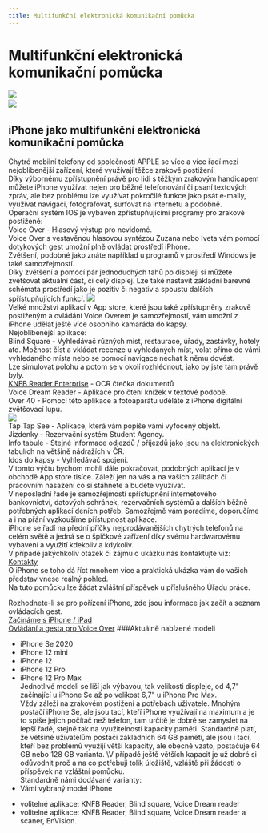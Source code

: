```yaml
---
title: Multifunkční elektronická komunikační pomůcka
---
```

# Multifunkční elektronická komunikační pomůcka

[![](/soubory/iPhone%206.JPG)](/soubory/iPhone%206.JPG)    
[![](/soubory/printscreen%20iPhone%206.PNG)](/soubory/printscreen%20iPhone%206.PNG)    

## iPhone jako multifunkční elektronická komunikační pomůcka
  
Chytré mobilní telefony od společnosti APPLE se více a více řadí mezi nejoblíbenější zařízení, které využívají těžce zrakově postižení.  
Díky výbornému zpřístupnění právě pro lidi s těžkým zrakovým handicapem můžete iPhone využívat nejen pro běžné telefonování či psaní textových zpráv, ale bez problému lze využívat pokročilé funkce jako psát e-maily, využívat navigaci, fotografovat, surfovat na internetu a podobně.  
Operační systém IOS je vybaven zpřístupňujícími programy pro zrakově postižené:  
Voice Over - Hlasový výstup pro nevidomé.  
Voice Over s vestavěnou hlasovou syntézou Zuzana nebo Iveta vám pomocí dotykových gest umožní plně ovládat prostředí iPhone.  
Zvětšení, podobné jako znáte například u programů v prostředí Windows je také samozřejmostí.  
Díky zvětšení a pomocí pár jednoduchých tahů po displeji si můžete zvětšovat aktuální část, či celý displej. Lze také nastavit základní barevné schémata prostředí jako je pozitiv či negativ a spoustu dalších spřístupňujících funkcí. 
[![](/soubory/iPhone%206%20Plus.JPG)](/soubory/iPhone%206%20Plus.JPG)  
Velké množství aplikací v App store, které jsou také zpřístupněny zrakově postiženým a ovládání Voice Overem je samozřejmostí, vám umožní z iPhone udělat ještě více osobního kamaráda do kapsy.  
Nejoblíbenější aplikace:  
Blind Square - Vyhledávač různých míst, restaurace, úřady, zastávky, hotely atd. Možnost číst a vkládat recenze u vyhledaných míst, volat přímo do vámi vyhledaného místa nebo se pomocí navigace nechat k němu dovést.  
Lze simulovat polohu a potom se v okolí rozhlédnout, jako by jste tam právě byly.  
[KNFB Reader Enterprise](/clanky/knfb-reader-enterprise/) \- OCR čtečka dokumentů  
Voice Dream Reader - Aplikace pro čtení knížek v textové podobě.  
Over 40 - Pomocí této aplikace a fotoaparátu uděláte z iPhone digitální zvětšovací lupu.  
[![](/soubory/over40.JPG)](/soubory/over40.JPG)  
Tap Tap See - Aplikace, která vám popíše vámi vyfocený objekt.  
Jízdenky - Rezervační systém Student Agency.  
Info tabule - Stejné informace odjezdů / příjezdů jako jsou na elektronických tabulích na většině nádražích v ČR.  
Idos do kapsy - Vyhledávač spojení.  
V tomto výčtu bychom mohli dále pokračovat, podobných aplikací je v obchodě App store tisíce. Záleží jen na vás a na vašich zálibách či pracovním nasazení co si stáhnete a budete využívat.  
V neposlední řade je samozřejmostí spřístupnění internetového bankovnictví, datových schránek, rezervačních systémů a dalších běžně potřebných aplikací deních potřeb.
Samozřejmě vám poradíme, doporučíme a i na přání vyzkoušíme přístupnost aplikace.  
iPhone se řadí na přední příčky nejprodávanějších chytrých telefonů na celém světě a jedná se o špičkové zařízení díky svému hardwarovému vybavení a využití kdekoliv a kdykoliv.  
V případě jakýchkoliv otázek či zájmu o ukázku nás kontaktujte viz:  
[Kontakty](/clanky/kontakty/)    
O iPhone se toho dá říct mnohem více a praktická ukázka vám do vašich představ vnese reálný pohled.  
Na tuto pomůcku lze žádat zvláštní příspěvek u příslušného Úřadu práce.  
  
Rozhodnete-li se pro pořízení iPhone, zde jsou informace jak začít a seznam ovládacích gest.  
[Začínáme s iPhone / iPad](/clanky/zaciname-s-iphone-ipad/)    
[Ovládání a gesta pro Voice Over](/clanky/ovladani-a-gesta-pro-voice-over/)
###Aktuálně nabízené modeli
- iPhone Se 2020
- iPhone 12 mini
- iPhone 12
- iPhone 12 Pro
- iPhone 12 Pro Max  
Jednotlivé modeli se liší jak výbavou, tak velikosti displeje, od 4,7" začínající u iPhone Se až po velikost 6,7" u iPhone Pro Max.  
 Vždy záleží na zrakovém postižení a potřebách uživatele. Mnohým postačí iPhone Se, ale jsou tací, kteří iPhone využívají na maximum a je to spíše jejich počítač než telefon, tam určitě je dobré se zamyslet na lepší řadě, stejně tak na využitelnosti kapacity paměti. Standardně platí, že většině uživatelům postačí základních 64 GB paměti, ale jsou i tací, kteří bez problémů využijí větší kapacity, ale obecně vzato, postačuje 64 GB nebo 128 GB varianta. \V případě ještě větších kapacit je už dobré si odůvodnit proč a na co potřebuji tolik úložiště, vzláště při žádosti o příspěvek na vzláštní pomůcku.  
Standardně námi dodávané varianty:
- Vámi vybraný model iPhone
+ volitelné aplikace: KNFB Reader, Blind square, Voice Dream reader
+ volitelné aplikace: KNFB Reader, Blind square, Voice Dream reader a scaner, EnVision.